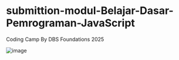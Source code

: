 ﻿# submittion-modul-Belajar-Dasar-Pemrograman-JavaScript

Coding Camp By DBS Foundations 2025

![image](https://github.com/user-attachments/assets/a0af65f7-9056-4ea8-9f64-c50b6c6671bd)
